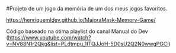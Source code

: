 #Projeto de um jogo da memória de um dos meus jogos favoritos.

https://henriquemldev.github.io/MajoraMask-Memory-Game/

Código baseado na ótima playlist do canal Manual do Dev (https://www.youtube.com/watch?v=NV88N1r2Qkg&list=PLdtmpu_1ITQJJoH-5D0sU2Q2N0wwgPGCi)
